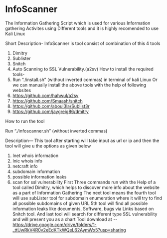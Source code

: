 # InfoScanner
The Information Gathering Script which is used for various Information gathering Activites using Different tools and it is highly recomended to use Kali Linux 



Short Description-
InfoScanner is tool consist of combination of this 4 tools
1.	Dimitry
2.	Sublister
3.	Snitch
4.	Auto Scanning to SSL Vulnerability.(a2sv)
How to install the required tools-
1.	Run  “./install.sh”  (without inverted commas) in terminal of kali Linux
Or we can manually install the above tools with the help of following websites
1.	https://github.com/hahwul/a2sv
2.	https://github.com/Smaash/snitch
3.	https://github.com/aboul3la/Sublist3r
4.	https://github.com/jaygreig86/dmitry


How to run the tool

Run  “./infoscanner.sh” (without inverted commas)


Description—
This tool after starting will take input as url or ip and then the tool will give u the options as given below
1. Inet whois information 
 2. Inic whois info 
 3. netcraft info 
 4. subdomain information 
 5. possible information leaks 
 6. scan for ssl vulnerability
First Three commands run with the Help of a tool called Dimitry, which helps to discover more info about the website as a part of Information Gathering
The next tool means the fourth tool will use subLister tool for subdomain enumeration where it will try to find all possible subdomains of given URL
5th tool will find all  possible information leaks like documents, Software, bugs via Links based on Snitch tool.
And last tool will search for different type SSL vulnerability and will present you as a chart
Tool download at -- 
https://drive.google.com/drive/folders/1-_ttUwRkV4R0v2eEdKTkWQeL62AymWx5?usp=sharing

